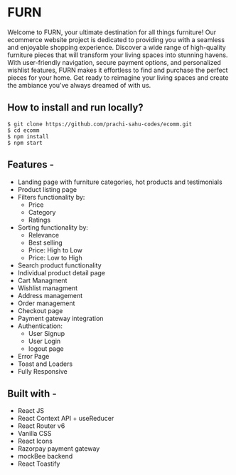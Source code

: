 # FURN
Welcome to FURN, your ultimate destination for all things furniture! Our ecommerce website project is dedicated to providing you with a seamless and enjoyable shopping experience. 
Discover a wide range of high-quality furniture pieces that will transform your living spaces into stunning havens. With user-friendly navigation, secure payment options, and personalized wishlist features, FURN makes it effortless to find and purchase the perfect pieces for your home. Get ready to reimagine your living spaces and create the ambiance you've always dreamed of with us.

## How to install and run locally?

```
$ git clone https://github.com/prachi-sahu-codes/ecomm.git
$ cd ecomm
$ npm install
$ npm start
```

## Features -

- Landing page with furniture categories, hot products and testimonials
- Product listing page
- Filters functionality by:
  - Price
  - Category
  - Ratings
- Sorting functionality by:
  - Relevance
  - Best selling
  - Price: High to Low
  - Price: Low to High
- Search product functionality
- Individual product detail page
- Cart Managment
- Wishlist managment
- Address management
- Order management
- Checkout page
- Payment gateway integration
- Authentication:
  - User Signup
  - User Login
  - logout page
- Error Page
- Toast and Loaders
- Fully Responsive

## Built with -

- React JS
- React Context API + useReducer
- React Router v6
- Vanilla CSS
- React Icons
- Razorpay payment gateway
- mockBee backend
- React Toastify
